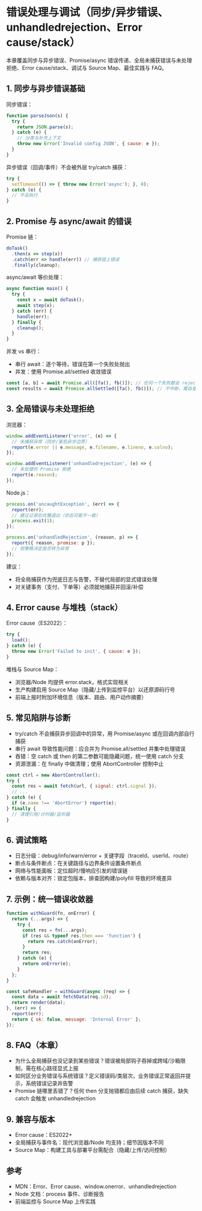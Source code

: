 # 错误处理与调试（同步/异步错误、unhandledrejection、Error cause/stack）

本章覆盖同步与异步错误、Promise/async 错误传递、全局未捕获错误与未处理拒绝、Error cause/stack、调试与 Source Map、最佳实践与 FAQ。

## 1. 同步与异步错误基础

同步错误：
```js
function parseJson(s) {
  try {
    return JSON.parse(s);
  } catch (e) {
    // 分类与补充上下文
    throw new Error('Invalid config JSON', { cause: e });
  }
}
```

异步错误（回调/事件）不会被外层 try/catch 捕获：
```js
try {
  setTimeout(() => { throw new Error('async'); }, 0);
} catch (e) {
  // 不会执行
}
```

## 2. Promise 与 async/await 的错误

Promise 链：
```js
doTask()
  .then(x => step(x))
  .catch(err => handle(err)) // 捕获链上错误
  .finally(cleanup);
```

async/await 等价处理：
```js
async function main() {
  try {
    const x = await doTask();
    await step(x);
  } catch (err) {
    handle(err);
  } finally {
    cleanup();
  }
}
```

并发 vs 串行：
- 串行 await：逐个等待，错误在第一个失败处抛出
- 并发：使用 Promise.all/settled 收敛错误
```js
const [a, b] = await Promise.all([fa(), fb()]); // 任何一个失败都会 reject
const results = await Promise.allSettled([fa(), fb()]); // 不中断，需自查结果
```

## 3. 全局错误与未处理拒绝

浏览器：
```js
window.addEventListener('error', (e) => {
  // 未捕获异常（同步/某些异步边界）
  report(e.error || e.message, e.filename, e.lineno, e.colno);
});

window.addEventListener('unhandledrejection', (e) => {
  // 未处理的 Promise 拒绝
  report(e.reason);
});
```

Node.js：
```js
process.on('uncaughtException', (err) => {
  report(err);
  // 建议记录后优雅退出（状态可能不一致）
  process.exit(1);
});

process.on('unhandledRejection', (reason, p) => {
  report({ reason, promise: p });
  // 视策略决定是否转为异常
});
```

建议：
- 将全局捕获作为兜底日志与告警，不替代局部的显式错误处理
- 对关键事务（支付、下单等）必须就地捕获并回滚/补偿

## 4. Error cause 与堆栈（stack）

Error cause（ES2022）：
```js
try {
  load();
} catch (e) {
  throw new Error('Failed to init', { cause: e });
}
```

堆栈与 Source Map：
- 浏览器/Node 均提供 error.stack，格式实现相关
- 生产构建启用 Source Map（隐藏/上传到监控平台）以还原源码行号
- 前端上报时附加环境信息（版本、路由、用户动作摘要）

## 5. 常见陷阱与诊断

- try/catch 不会捕获异步回调中的异常，用 Promise/async 或在回调内部自行捕获
- 串行 await 导致性能问题：应合并为 Promise.all/settled 并集中处理错误
- 吞错：空 catch 或 then 的第二参数可能隐藏问题，统一使用 catch 分支
- 资源泄漏：在 finally 中做清理；使用 AbortController 控制中止
```js
const ctrl = new AbortController();
try {
  const res = await fetch(url, { signal: ctrl.signal });
  // ...
} catch (e) {
  if (e.name !== 'AbortError') report(e);
} finally {
  // 清理引用/计时器/监听器
}
```

## 6. 调试策略

- 日志分级：debug/info/warn/error + 关键字段（traceId、userId、route）
- 断点与条件断点：在关键路径与边界条件设置条件断点
- 网络与性能面板：定位超时/慢响应引发的错误链
- 依赖与版本对齐：锁定包版本，排查因构建/polyfill 导致的环境差异

## 7. 示例：统一错误收敛器

```js
function withGuard(fn, onError) {
  return (...args) => {
    try {
      const res = fn(...args);
      if (res && typeof res.then === 'function') {
        return res.catch(onError);
      }
      return res;
    } catch (e) {
      return onError(e);
    }
  };
}

const safeHandler = withGuard(async (req) => {
  const data = await fetchData(req.id);
  return render(data);
}, (err) => {
  report(err);
  return { ok: false, message: 'Internal Error' };
});
```

## 8. FAQ（本章）

- 为什么全局捕获也没记录到某些错误？错误被局部钩子吞掉或跨域/沙箱限制，需在核心路径显式上报
- 如何区分业务错误与系统错误？定义错误码/类层次，业务错误正常返回并提示，系统错误记录并告警
- Promise 链哪里丢错了？任何 then 分支抛错都应由后续 catch 捕获，缺失 catch 会触发 unhandledrejection

## 9. 兼容与版本

- Error cause：ES2022+
- 全局捕获与事件名：现代浏览器/Node 均支持；细节因版本不同
- Source Map：构建工具与部署平台需配合（隐藏/上传/访问控制）

## 参考
- MDN：Error、Error cause、window.onerror、unhandledrejection
- Node 文档：process 事件、诊断报告
- 前端监控与 Source Map 上传实践